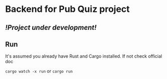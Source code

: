 # Backend for Pub Quiz project

## _!Project under development!_

## Run

It's assumed you already have Rust and Cargo installed.
If not check official doc

`cargo watch -x run` or `cargo run`